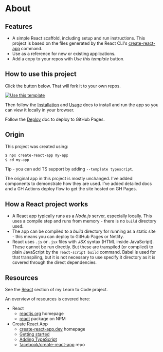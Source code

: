 # About


## Features

- A simple React scaffold, including setup and run instructions. This project is based on the files generated by the React CLI's [create-react-app](#create-a-fresh-project) command.
- Use as a reference for new or existing applications.
- Add a copy to your repos with _Use this template_ button.


## How to use this project

Click the button below. That will fork it to your own repos.

[![Use this template](https://img.shields.io/badge/Use_this_template-2ea44f?style=for-the-badge)](https://github.com/MichaelCurrin/react-quickstart/generate)

Then follow the [Installation](/docs/installation.md) and [Usage](/docs/usage.md) docs to install and run the app so you can view it locally in your browser.

Follow the [Deploy](/docs/deploy.md) doc to deploy to GitHub Pages.


## Origin

This project was created using:

```sh
$ npx create-react-app my-app
$ cd my-app
```

Tip - you can add TS support by adding `--template typescript`.

The original app in this project is mostly unchanged. I've added components to demonstrate how they are used. I've added detailed docs and a GH Actions deploy flow to get the site hosted on GH Pages.


## How a React project works

- A React app typically runs as a _Node.js_ server, especially locally. This uses a compile step and runs from memory - there is no `build` directory used.
- The app can be compiled to a _build_ directory for running as a static site - this means you can deploy to GitHub Pages or Netlify.
- React uses `.js` or `.jsx` files with _JSX_ syntax (HTML inside JavaScript). These cannot be run directly. But these are transpiled (or compiled) to plain JavaScript by the `react-script build` command. Babel is used for that transpiling, but it is not necessary to use specify it directory as it is covered through the direct dependencies.


## Resources

See the [React][] section of my Learn to Code project.

[React]: https://github.com/MichaelCurrin/learn-to-code/blob/master/en/topics/scripting_languages/JavaScript/frameworks.md#react

An overview of resources is covered here:

- React
    - [reactjs.org](https://reactjs.org/) homepage
    - [react](https://www.npmjs.com/package/react) package on NPM
- Create React App
    - [create-react-app.dev](https://create-react-app.dev/) homepage
    - [Getting started](https://create-react-app.dev/docs/getting-started/)
    - [Adding TypeScript](https://create-react-app.dev/docs/adding-typescript/)
    - [facebook/create-react-app](https://github.com/facebook/create-react-app) repo
